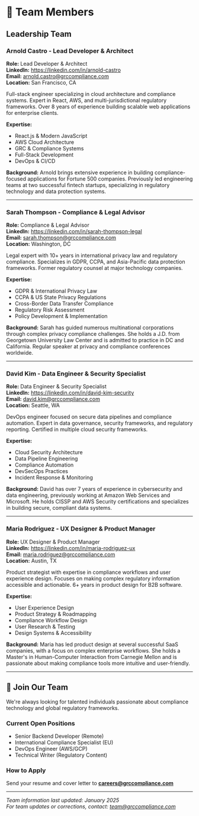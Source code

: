 # 👥 Team Members

## Leadership Team

### Arnold Castro - Lead Developer & Architect
**Role:** Lead Developer & Architect  
**LinkedIn:** https://linkedin.com/in/arnold-castro  
**Email:** arnold.castro@grccompliance.com  
**Location:** San Francisco, CA

Full-stack engineer specializing in cloud architecture and compliance systems. Expert in React, AWS, and multi-jurisdictional regulatory frameworks. Over 8 years of experience building scalable web applications for enterprise clients.

**Expertise:**
- React.js & Modern JavaScript
- AWS Cloud Architecture
- GRC & Compliance Systems
- Full-Stack Development
- DevOps & CI/CD

**Background:**
Arnold brings extensive experience in building compliance-focused applications for Fortune 500 companies. Previously led engineering teams at two successful fintech startups, specializing in regulatory technology and data protection systems.

---

### Sarah Thompson - Compliance & Legal Advisor
**Role:** Compliance & Legal Advisor  
**LinkedIn:** https://linkedin.com/in/sarah-thompson-legal  
**Email:** sarah.thompson@grccompliance.com  
**Location:** Washington, DC

Legal expert with 10+ years in international privacy law and regulatory compliance. Specializes in GDPR, CCPA, and Asia-Pacific data protection frameworks. Former regulatory counsel at major technology companies.

**Expertise:**
- GDPR & International Privacy Law
- CCPA & US State Privacy Regulations
- Cross-Border Data Transfer Compliance
- Regulatory Risk Assessment
- Policy Development & Implementation

**Background:**
Sarah has guided numerous multinational corporations through complex privacy compliance challenges. She holds a J.D. from Georgetown University Law Center and is admitted to practice in DC and California. Regular speaker at privacy and compliance conferences worldwide.

---

### David Kim - Data Engineer & Security Specialist
**Role:** Data Engineer & Security Specialist  
**LinkedIn:** https://linkedin.com/in/david-kim-security  
**Email:** david.kim@grccompliance.com  
**Location:** Seattle, WA

DevOps engineer focused on secure data pipelines and compliance automation. Expert in data governance, security frameworks, and regulatory reporting. Certified in multiple cloud security frameworks.

**Expertise:**
- Cloud Security Architecture
- Data Pipeline Engineering
- Compliance Automation
- DevSecOps Practices
- Incident Response & Monitoring

**Background:**
David has over 7 years of experience in cybersecurity and data engineering, previously working at Amazon Web Services and Microsoft. He holds CISSP and AWS Security certifications and specializes in building secure, compliant data systems.

---

### Maria Rodriguez - UX Designer & Product Manager
**Role:** UX Designer & Product Manager  
**LinkedIn:** https://linkedin.com/in/maria-rodriguez-ux  
**Email:** maria.rodriguez@grccompliance.com  
**Location:** Austin, TX

Product strategist with expertise in compliance workflows and user experience design. Focuses on making complex regulatory information accessible and actionable. 6+ years in product design for B2B software.

**Expertise:**
- User Experience Design
- Product Strategy & Roadmapping
- Compliance Workflow Design
- User Research & Testing
- Design Systems & Accessibility

**Background:**
Maria has led product design at several successful SaaS companies, with a focus on complex enterprise workflows. She holds a Master's in Human-Computer Interaction from Carnegie Mellon and is passionate about making compliance tools more intuitive and user-friendly.

---

## 🤝 Join Our Team

We're always looking for talented individuals passionate about compliance technology and global regulatory frameworks. 

### Current Open Positions
- Senior Backend Developer (Remote)
- International Compliance Specialist (EU)
- DevOps Engineer (AWS/GCP)
- Technical Writer (Regulatory Content)

### How to Apply
Send your resume and cover letter to **careers@grccompliance.com**

---

*Team information last updated: January 2025*  
*For team updates or corrections, contact: team@grccompliance.com*
